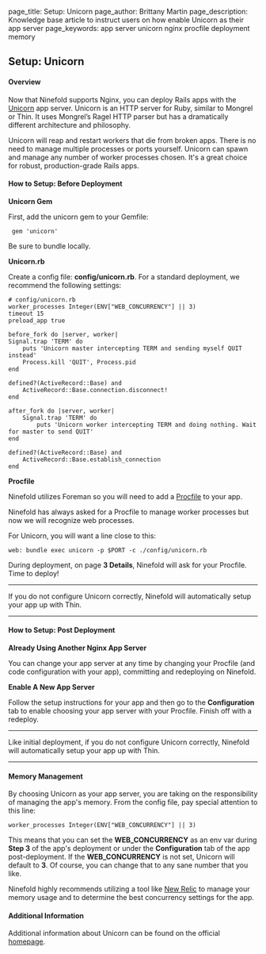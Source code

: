 page_title: Setup: Unicorn
page_author: Brittany Martin
page_description: Knowledge base article to instruct users on how enable Unicorn as their app server
page_keywords: app server unicorn nginx procfile deployment memory

## Setup: Unicorn

#### Overview

Now that Ninefold supports Nginx, you can deploy Rails apps with the [Unicorn](https://github.com/blog/517-unicorn) app server. Unicorn is an HTTP server for Ruby, similar to Mongrel or Thin. It uses Mongrel’s Ragel HTTP parser but has a dramatically different architecture and philosophy.

Unicorn will reap and restart workers that die from broken apps. There is no need to manage multiple processes or ports yourself. Unicorn can spawn and manage any number of worker processes chosen. It's a great choice for robust, production-grade Rails apps.

#### How to Setup: Before Deployment

__Unicorn Gem__

First, add the unicorn gem to your Gemfile:

	 gem 'unicorn'

Be sure to bundle locally.

__Unicorn.rb__

Create a config file: __config/unicorn.rb__. For a standard deployment, we recommend the following settings:

	# config/unicorn.rb
	worker_processes Integer(ENV["WEB_CONCURRENCY"] || 3)
	timeout 15
	preload_app true

	before_fork do |server, worker|
  	Signal.trap 'TERM' do
    	puts 'Unicorn master intercepting TERM and sending myself QUIT instead'
    	Process.kill 'QUIT', Process.pid
 	end

  	defined?(ActiveRecord::Base) and
    	ActiveRecord::Base.connection.disconnect!
	end

	after_fork do |server, worker|
  		Signal.trap 'TERM' do
    		puts 'Unicorn worker intercepting TERM and doing nothing. Wait for master to send QUIT'
  	end

  	defined?(ActiveRecord::Base) and
    	ActiveRecord::Base.establish_connection
	end

__Procfile__

Ninefold utilizes Foreman so you will need to add a [Procfile](http://help.ninefold.com/apps/what_is_a_procfile/) to your app. 

Ninefold has always asked for a Procfile to manage worker processes but now we will recognize web processes.

For Unicorn, you will want a line close to this:

	web: bundle exec unicorn -p $PORT -c ./config/unicorn.rb

During deployment, on page __3 Details__, Ninefold will ask for your Procfile. Time to deploy!

***
If you do not configure Unicorn correctly, Ninefold will automatically setup your app up with Thin.
***

#### How to Setup: Post Deployment

__Already Using Another Nginx App Server__

You can change your app server at any time by changing your Procfile (and code configuration with your app), committing and redeploying on Ninefold.

__Enable A New App Server__

Follow the setup instructions for your app and then go to the __Configuration__ tab to enable choosing your app server with your Procfile. Finish off with a redeploy.

***
Like initial deployment, if you do not configure Unicorn correctly, Ninefold will automatically setup your app up with Thin.
***

#### Memory Management

By choosing Unicorn as your app server, you are taking on the responsibility of managing the app's memory. From the config file, pay special attention to this line:

	worker_processes Integer(ENV["WEB_CONCURRENCY"] || 3)

This means that you can set the __WEB_CONCURRENCY__ as an env var during __Step 3__ of the app's deployment or under the __Configuration__ tab of the app post-deployment. If the __WEB_CONCURRENCY__ is not set, Unicorn will default to __3__. Of course, you can change that to any sane number that you like.

Ninefold highly recommends utilizing a tool like [New Relic](http://newrelic.com/) to manage your memory usage and to determine the best concurrency settings for the app.

#### Additional Information

Additional information about Unicorn can be found on the official [homepage](http://unicorn.bogomips.org/).
